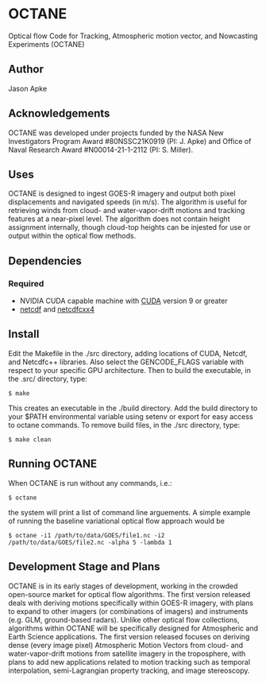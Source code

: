 # OCTANE
Optical flow Code for Tracking, Atmospheric motion vector, and Nowcasting Experiments (OCTANE)

## Author
Jason Apke

## Acknowledgements
OCTANE was developed under projects funded by the NASA New Investigators Program Award #80NSSC21K0919 (PI: J. Apke) and Office of Naval Research Award #N00014-21-1-2112 (PI: S. Miller).

## Uses
OCTANE is designed to ingest GOES-R imagery and output both pixel displacements and navigated speeds (in m/s).  The algorithm is useful for retrieving winds from cloud- and water-vapor-drift motions and tracking features at a near-pixel level.  The algorithm does not contain height assignment internally, though cloud-top heights can be injested for use or output within the optical flow methods.

## Dependencies
### Required
- NVIDIA CUDA capable machine with [CUDA](https://developer.nvidia.com/cuda-toolkit) version 9 or greater
- [netcdf](https://www.unidata.ucar.edu/software/netcdf/) and [netcdfcxx4](https://github.com/Unidata/netcdf-cxx4)

## Install

Edit the Makefile in the ./src directory, adding locations of CUDA, Netcdf, and Netcdfc++ libraries.  Also select the GENCODE_FLAGS variable with respect to your specific GPU architecture. Then to build the executable, in the .src/ directory, type:
```
$ make
```
This creates an executable in the ./build directory. Add the build directory to your $PATH environmental variable using setenv or export for easy access to octane commands.  To remove build files, in the ./src directory, type:
```
$ make clean
```

## Running OCTANE
When OCTANE is run without any commands, i.e.:
```
$ octane
```
the system will print a list of command line arguements.  A simple example of running the baseline variational optical flow approach would be
```
$ octane -i1 /path/to/data/GOES/file1.nc -i2 /path/to/data/GOES/file2.nc -alpha 5 -lambda 1 
```

## Development Stage and Plans
OCTANE is in its early stages of development, working in the crowded open-source market for optical flow algorithms.  The first version released deals with deriving motions specifically within GOES-R imagery, with plans to expand to other imagers (or combinations of imagers) and instruments (e.g. GLM, ground-based radars).  Unlike other optical flow collections, algorithms within OCTANE will be specifically designed for Atmospheric and Earth Science applications.  The first version released focuses on deriving dense (every image pixel) Atmospheric Motion Vectors from cloud- and water-vapor-drift motions from satellite imagery in the troposphere, with plans to add new applications related to motion tracking such as temporal interpolation, semi-Lagrangian property tracking, and image stereoscopy.
